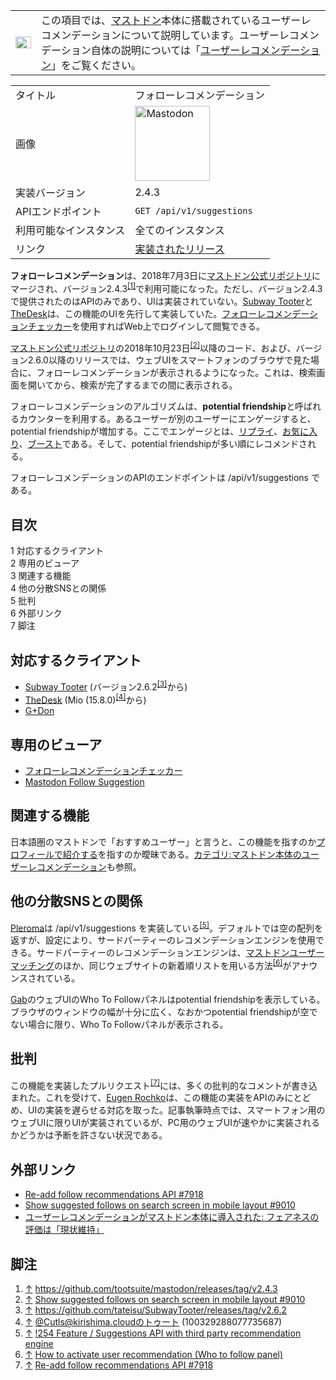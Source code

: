 <div>

<div>

|                                                                                                                                                                                                                                                                                                                                                 |                                                                                                                                                                                                                                                                                                                                                                           |
|-------------------------------------------------------------------------------------------------------------------------------------------------------------------------------------------------------------------------------------------------------------------------------------------------------------------------------------------------|---------------------------------------------------------------------------------------------------------------------------------------------------------------------------------------------------------------------------------------------------------------------------------------------------------------------------------------------------------------------------|
| [<img src="/images/thumb/5/5f/Disambig_gray.svg/25px-Disambig_gray.svg.png" srcset="/images/thumb/5/5f/Disambig_gray.svg/38px-Disambig_gray.svg.png 1.5x, /images/thumb/5/5f/Disambig_gray.svg/50px-Disambig_gray.svg.png 2x" width="25" height="19" alt="曖昧さ回避" />](/%E3%83%95%E3%82%A1%E3%82%A4%E3%83%AB:Disambig_gray.svg "曖昧さ回避") | この項目では、[マストドン](/Mastodon "Mastodon")本体に搭載されているユーザーレコメンデーションについて説明しています。ユーザーレコメンデーション自体の説明については「[ユーザーレコメンデーション](/%E3%83%A6%E3%83%BC%E3%82%B6%E3%83%BC%E3%83%AC%E3%82%B3%E3%83%A1%E3%83%B3%E3%83%87%E3%83%BC%E3%82%B7%E3%83%A7%E3%83%B3 "ユーザーレコメンデーション")」をご覧ください。 |

</div>

|                        |                                                                                                                                                                                                                                                                                                        |
|------------------------|--------------------------------------------------------------------------------------------------------------------------------------------------------------------------------------------------------------------------------------------------------------------------------------------------------|
| タイトル               | フォローレコメンデーション                                                                                                                                                                                                                                                                             |
| 画像                   | [<img src="/images/thumb/0/00/Mastodon_logo.png/120px-Mastodon_logo.png" srcset="/images/thumb/0/00/Mastodon_logo.png/180px-Mastodon_logo.png 1.5x, /images/0/00/Mastodon_logo.png 2x" width="120" height="120" alt="Mastodon" />](/%E3%83%95%E3%82%A1%E3%82%A4%E3%83%AB:Mastodon_logo.png "Mastodon") |
| 実装バージョン         | 2.4.3                                                                                                                                                                                                                                                                                                  |
| APIエンドポイント      | `GET /api/v1/suggestions`                                                                                                                                                                                                                                                                              |
| 利用可能なインスタンス | 全てのインスタンス                                                                                                                                                                                                                                                                                     |
| リンク                 | <a href="https://github.com/tootsuite/mastodon/releases/tag/v2.4.3" rel="nofollow">実装されたリリース</a>                                                                                                                                                                                              |

  
**フォローレコメンデーション**は、2018年7月3日に[マストドン公式リポジトリ](/%E3%83%9E%E3%82%B9%E3%83%88%E3%83%89%E3%83%B3%E5%85%AC%E5%BC%8F%E3%83%AA%E3%83%9D%E3%82%B8%E3%83%88%E3%83%AA "マストドン公式リポジトリ")にマージされ、バージョン2.4.3<sup>[\[1\]](#cite_note-1)</sup>で利用可能になった。ただし、バージョン2.4.3で提供されたのはAPIのみであり、UIは実装されていない。[Subway Tooter](/Subway_Tooter "Subway Tooter")と[TheDesk](/TheDesk "TheDesk")は、この機能のUIを先行して実装していた。[フォローレコメンデーションチェッカー](/%E3%83%95%E3%82%A9%E3%83%AD%E3%83%BC%E3%83%AC%E3%82%B3%E3%83%A1%E3%83%B3%E3%83%87%E3%83%BC%E3%82%B7%E3%83%A7%E3%83%B3%E3%83%81%E3%82%A7%E3%83%83%E3%82%AB%E3%83%BC "フォローレコメンデーションチェッカー")を使用すればWeb上でログインして閲覧できる。

[マストドン公式リポジトリ](/%E3%83%9E%E3%82%B9%E3%83%88%E3%83%89%E3%83%B3%E5%85%AC%E5%BC%8F%E3%83%AA%E3%83%9D%E3%82%B8%E3%83%88%E3%83%AA "マストドン公式リポジトリ")の2018年10月23日<sup>[\[2\]](#cite_note-2)</sup>以降のコード、および、バージョン2.6.0以降のリリースでは、ウェブUIをスマートフォンのブラウザで見た場合に、フォローレコメンデーションが表示されるようになった。これは、検索画面を開いてから、検索が完了するまでの間に表示される。

フォローレコメンデーションのアルゴリズムは、**potential friendship**と呼ばれるカウンターを利用する。あるユーザーが別のユーザーにエンゲージすると、potential friendshipが増加する。ここでエンゲージとは、[リプライ](/%E3%83%AA%E3%83%97%E3%83%A9%E3%82%A4 "リプライ")、[お気に入り](/%E3%81%8A%E6%B0%97%E3%81%AB%E5%85%A5%E3%82%8A "お気に入り")、[ブースト](/%E3%83%96%E3%83%BC%E3%82%B9%E3%83%88 "ブースト")である。そして、potential friendshipが多い順にレコメンドされる。

フォローレコメンデーションのAPIのエンドポイントは /api/v1/suggestions である。

<div id="toc">

<div lang="ja" dir="ltr">

## 目次

</div>

-   [1 対応するクライアント](#.E5.AF.BE.E5.BF.9C.E3.81.99.E3.82.8B.E3.82.AF.E3.83.A9.E3.82.A4.E3.82.A2.E3.83.B3.E3.83.88)
-   [2 専用のビューア](#.E5.B0.82.E7.94.A8.E3.81.AE.E3.83.93.E3.83.A5.E3.83.BC.E3.82.A2)
-   [3 関連する機能](#.E9.96.A2.E9.80.A3.E3.81.99.E3.82.8B.E6.A9.9F.E8.83.BD)
-   [4 他の分散SNSとの関係](#.E4.BB.96.E3.81.AE.E5.88.86.E6.95.A3SNS.E3.81.A8.E3.81.AE.E9.96.A2.E4.BF.82)
-   [5 批判](#.E6.89.B9.E5.88.A4)
-   [6 外部リンク](#.E5.A4.96.E9.83.A8.E3.83.AA.E3.83.B3.E3.82.AF)
-   [7 脚注](#.E8.84.9A.E6.B3.A8)

</div>

## 対応するクライアント

-   [Subway Tooter](/Subway_Tooter "Subway Tooter") (バージョン2.6.2<sup>[\[3\]](#cite_note-3)</sup>から)
-   [TheDesk](/TheDesk "TheDesk") (Mio (15.8.0)<sup>[\[4\]](#cite_note-4)</sup>から)
-   [G+Don](/G%2BDon "G+Don")

## 専用のビューア

-   [フォローレコメンデーションチェッカー](/%E3%83%95%E3%82%A9%E3%83%AD%E3%83%BC%E3%83%AC%E3%82%B3%E3%83%A1%E3%83%B3%E3%83%87%E3%83%BC%E3%82%B7%E3%83%A7%E3%83%B3%E3%83%81%E3%82%A7%E3%83%83%E3%82%AB%E3%83%BC "フォローレコメンデーションチェッカー")
-   [Mastodon Follow Suggestion](/Mastodon_Follow_Suggestion "Mastodon Follow Suggestion")

## 関連する機能

日本語圏のマストドンで「おすすめユーザー」と言うと、この機能を指すのか[プロフィールで紹介する](/%E3%83%97%E3%83%AD%E3%83%95%E3%82%A3%E3%83%BC%E3%83%AB%E3%81%A7%E7%B4%B9%E4%BB%8B%E3%81%99%E3%82%8B "プロフィールで紹介する")を指すのか曖昧である。[カテゴリ:マストドン本体のユーザーレコメンデーション](/%E3%82%AB%E3%83%86%E3%82%B4%E3%83%AA:%E3%83%9E%E3%82%B9%E3%83%88%E3%83%89%E3%83%B3%E6%9C%AC%E4%BD%93%E3%81%AE%E3%83%A6%E3%83%BC%E3%82%B6%E3%83%BC%E3%83%AC%E3%82%B3%E3%83%A1%E3%83%B3%E3%83%87%E3%83%BC%E3%82%B7%E3%83%A7%E3%83%B3 "カテゴリ:マストドン本体のユーザーレコメンデーション")も参照。

## 他の分散SNSとの関係

[Pleroma](/Pleroma "Pleroma")は /api/v1/suggestions を実装している<sup>[\[5\]](#cite_note-5)</sup>。デフォルトでは空の配列を返すが、設定により、サードパーティーのレコメンデーションエンジンを使用できる。サードパーティーのレコメンデーションエンジンは、[マストドンユーザーマッチング](/%E3%83%9E%E3%82%B9%E3%83%88%E3%83%89%E3%83%B3%E3%83%A6%E3%83%BC%E3%82%B6%E3%83%BC%E3%83%9E%E3%83%83%E3%83%81%E3%83%B3%E3%82%B0 "マストドンユーザーマッチング")のほか、同じウェブサイトの新着順リストを用いる方法<sup>[\[6\]](#cite_note-6)</sup>がアナウンスされている。

[Gab](/Gab "Gab")のウェブUIのWho To Followパネルはpotential friendshipを表示している。ブラウザのウィンドウの幅が十分に広く、なおかつpotential friendshipが空でない場合に限り、Who To Followパネルが表示される。

## 批判

この機能を実装したプルリクエスト<sup>[\[7\]](#cite_note-7)</sup>には、多くの批判的なコメントが書き込まれた。これを受けて、[Eugen Rochko](/Gargron "Gargron")は、この機能の実装をAPIのみにとどめ、UIの実装を遅らせる対応を取った。記事執筆時点では、スマートフォン用のウェブUIに限りUIが実装されているが、PC用のウェブUIが速やかに実装されるかどうかは予断を許さない状況である。

## 外部リンク

-   <a href="https://github.com/tootsuite/mastodon/pull/7918" rel="nofollow">Re-add follow recommendations API #7918</a>
-   <a href="https://github.com/tootsuite/mastodon/pull/9010" rel="nofollow">Show suggested follows on search screen in mobile layout #9010</a>
-   <a href="https://hakabahitoyo.wordpress.com/2018/07/03/gargrons-official-user-recommendation/" rel="nofollow">ユーザーレコメンデーションがマストドン本体に導入された: フェアネスの評価は「現状維持」</a>

## 脚注

<div>

1.  <span id="cite_note-1">[↑](#cite_ref-1) <a href="https://github.com/tootsuite/mastodon/releases/tag/v2.4.3" rel="nofollow">https://github.com/tootsuite/mastodon/releases/tag/v2.4.3</a></span>
2.  <span id="cite_note-2">[↑](#cite_ref-2) <a href="https://github.com/tootsuite/mastodon/pull/9010" rel="nofollow">Show suggested follows on search screen in mobile layout #9010</a></span>
3.  <span id="cite_note-3">[↑](#cite_ref-3) <a href="https://github.com/tateisu/SubwayTooter/releases/tag/v2.6.2" rel="nofollow">https://github.com/tateisu/SubwayTooter/releases/tag/v2.6.2</a></span>
4.  <span id="cite_note-4">[↑](#cite_ref-4) <a href="https://kirishima.cloud/@Cutls/100329288077735687" rel="nofollow">@Cutls@kirishima.cloudのトゥート (100329288077735687)</a></span>
5.  <span id="cite_note-5">[↑](#cite_ref-5) <a href="https://git.pleroma.social/pleroma/pleroma/merge_requests/254" rel="nofollow">!254 Feature / Suggestions API with third party recommendation engine</a></span>
6.  <span id="cite_note-6">[↑](#cite_ref-6) <a href="https://docs-develop.pleroma.social/howto_user_recomendation.html" rel="nofollow">How to activate user recommendation (Who to follow panel)</a></span>
7.  <span id="cite_note-7">[↑](#cite_ref-7) <a href="https://github.com/tootsuite/mastodon/pull/7918" rel="nofollow">Re-add follow recommendations API #7918</a></span>

</div>

</div>
